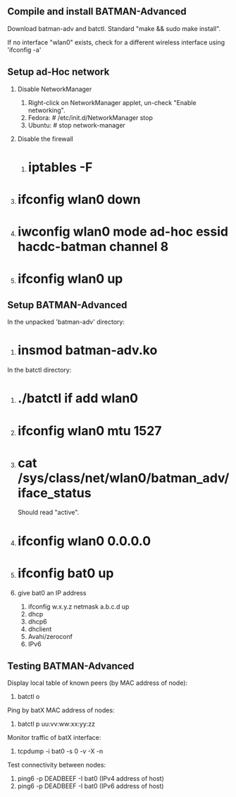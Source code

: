 ## Compile and install BATMAN-Advanced

Download batman-adv and batctl. Standard "make && sudo make install".

If no interface "wlan0" exists, check for a different wireless interface
using 'ifconfig -a'

## Setup ad-Hoc network

1.  Disable NetworkManager
    1.  Right-click on NetworkManager applet, un-check "Enable
        networking".
    2.  Fedora:
            # /etc/init.d/NetworkManager stop
    3.  Ubuntu:
            # stop network-manager

2.  Disable the firewall
    1.  # iptables -F

3.  # ifconfig wlan0 down

4.  # iwconfig wlan0 mode ad-hoc essid hacdc-batman channel 8

5.  # ifconfig wlan0 up

## Setup BATMAN-Advanced

In the unpacked 'batman-adv' directory:

1.  # insmod batman-adv.ko

In the batctl directory:

1.  # ./batctl if add wlan0

2.  # ifconfig wlan0 mtu 1527

3.  # cat /sys/class/net/wlan0/batman_adv/iface_status

    Should read "active".

4.  # ifconfig wlan0 0.0.0.0

5.  # ifconfig bat0 up

6.  give bat0 an IP address
    1.  ifconfig w.x.y.z netmask a.b.c.d up
    2.  dhcp
    3.  dhcp6
    4.  dhclient
    5.  Avahi/zeroconf
    6.  IPv6

## Testing BATMAN-Advanced

Display local table of known peers (by MAC address of node):

1.  batctl o

Ping by batX MAC address of nodes:

1.  batctl p uu:vv:ww:xx:yy:zz

Monitor traffic of batX interface:

1.  tcpdump -i bat0 -s 0 -v -X -n

Test connectivity between nodes:

1.  ping6 -p DEADBEEF -I bat0 (IPv4 address of host)
2.  ping6 -p DEADBEEF -I bat0 (IPv6 address of host)